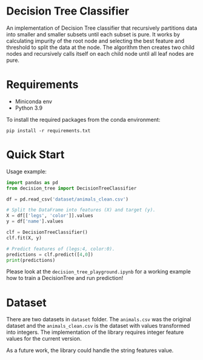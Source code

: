 # Decision Tree Classifier

An implementation of Decision Tree classifier that recursively partitions data into smaller and smaller subsets until each subset is pure. It works by calculating impurity of
the root node and selecting the best feature and threshold to split the data at the node. The algorithm then creates two child nodes and recursively calls itself on each child node until all leaf nodes are pure.

# Requirements

- Miniconda env
- Python 3.9

To install the required packages from the conda environment:

```
pip install -r requirements.txt
```

# Quick Start

Usage example:

```python
import pandas as pd
from decision_tree import DecisionTreeClassifier

df = pd.read_csv('dataset/animals_clean.csv')

# Split the DataFrame into features (X) and target (y).
X = df[['legs', 'color']].values
y = df['name'].values

clf = DecisionTreeClassifier()
clf.fit(X, y)

# Predict features of (legs:4, color:0).
predictions = clf.predict([4,0])
print(predictions)
```

Please look at the `decision_tree_playground.ipynb` for a working example how to train a DecisionTree and run prediction!

# Dataset

There are two datasets in `dataset` folder. The `animals.csv` was the original dataset and the `animals_clean.csv` is the dataset with values transformed into integers.
The implementation of the library requires integer feature values for the current version.

As a future work, the library could handle the string features value.
